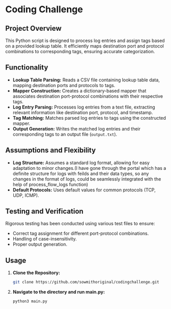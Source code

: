 # Coding Challenge

## Project Overview

This Python script is designed to process log entries and assign tags based on a provided lookup table. It efficiently maps destination port and protocol combinations to corresponding tags, ensuring accurate categorization.

## Functionality

* **Lookup Table Parsing:** Reads a CSV file containing lookup table data, mapping destination ports and protocols to tags.
* **Mapper Construction:** Creates a dictionary-based mapper that associates destination port-protocol combinations with their respective tags.
* **Log Entry Parsing:** Processes log entries from a text file, extracting relevant information like destination port, protocol, and timestamp.
* **Tag Matching:** Matches parsed log entries to tags using the constructed mapper.
* **Output Generation:** Writes the matched log entries and their corresponding tags to an output file (`output.txt`).

## Assumptions and Flexibility

* **Log Structure:** Assumes a standard log format, allowing for easy adaptation to minor changes.(I have gone through the portal which has a definite structure for logs with feilds and their data types, so any changes in the format of logs, could be seamlessly integrated with the help of process_flow_logs function)
* **Default Protocols:** Uses default values for common protocols (TCP, UDP, ICMP).

## Testing and Verification

Rigorous testing has been conducted using various test files to ensure:

* Correct tag assignment for different port-protocol combinations.
* Handling of case-insensitivity.
* Proper output generation.

## Usage

1. **Clone the Repository:**

   ```bash
   git clone https://github.com/sowmithoriginal/codingchallenge.git
2. **Navigate to the directory and run main.py:**

   ```bash
   python3 main.py
